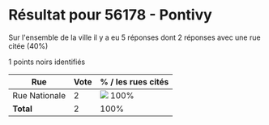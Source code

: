 # Résultat pour 56178 - Pontivy

Sur l'ensemble de la ville il y a eu 5 réponses dont 2 réponses avec une rue citée (40%)

1 points noirs identifiés

| Rue | Vote | % / les rues cités|
|-----|------|-------------------|
| Rue Nationale | 2 | <img src="../../img/bar_100.gif" />&nbsp;100%|
| **Total** | 2 | 100%|
